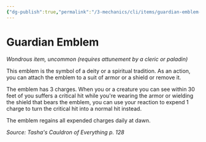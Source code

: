 ```yaml
---
{"dg-publish":true,"permalink":"/3-mechanics/cli/items/guardian-emblem-tce/","tags":["ttrpg-cli/compendium/src/5e/tce","ttrpg-cli/item/attunement/required","ttrpg-cli/item/rarity/uncommon"],"created":"2025-02-26T14:43:57.528-05:00","updated":"2025-02-26T17:46:15.215-05:00"}
---
```


# Guardian Emblem
*Wondrous item, uncommon (requires attunement by a cleric or paladin)*  



This emblem is the symbol of a deity or a spiritual tradition. As an action, you can attach the emblem to a suit of armor or a shield or remove it.

The emblem has 3 charges. When you or a creature you can see within 30 feet of you suffers a critical hit while you're wearing the armor or wielding the shield that bears the emblem, you can use your reaction to expend 1 charge to turn the critical hit into a normal hit instead.

The emblem regains all expended charges daily at dawn.

*Source: Tasha's Cauldron of Everything p. 128*